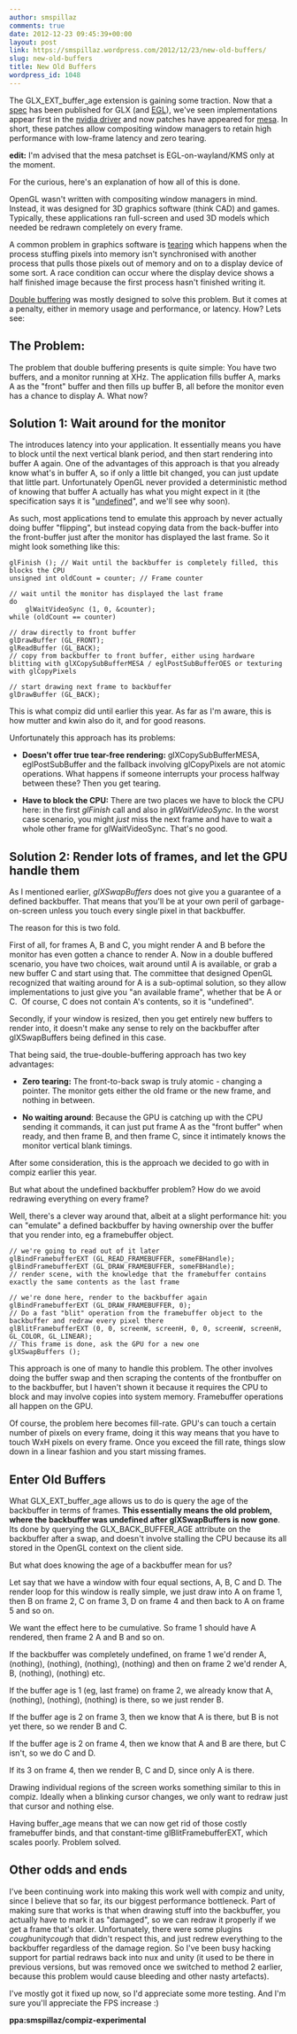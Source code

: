 ```yaml
---
author: smspillaz
comments: true
date: 2012-12-23 09:45:39+00:00
layout: post
link: https://smspillaz.wordpress.com/2012/12/23/new-old-buffers/
slug: new-old-buffers
title: New Old Buffers
wordpress_id: 1048
---
```


The GLX_EXT_buffer_age extension is gaining some traction. Now that a [spec](https://github.com/rib/gl-extensions/blob/master/GLX_EXT_buffer_age.txt) has been published for GLX (and [EGL](https://github.com/rib/gl-extensions/blob/master/EGL_EXT_buffer_age.txt)), we've seen implementations appear first in the [nvidia driver](http://www.nvidia.com/object/linux-display-amd64-313.09-driver.html) and now patches have appeared for [mesa](http://lists.freedesktop.org/archives/mesa-dev/2012-December/031601.html). In short, these patches allow compositing window managers to retain high performance with low-frame latency and zero tearing.

**edit:** I'm advised that the mesa patchset is EGL-on-wayland/KMS only at the moment.

For the curious, here's an explanation of how all of this is done.

OpenGL wasn't written with compositing window managers in mind. Instead, it was designed for 3D graphics software (think CAD) and games. Typically, these applications ran full-screen and used 3D models which needed be redrawn completely on every frame.

A common problem in graphics software is [tearing](http://en.wikipedia.org/wiki/Screen_tearing) which happens when the process stuffing pixels into memory isn't synchronised with another process that pulls those pixels out of memory and on to a display device of some sort. A race condition can occur where the display device shows a half finished image because the first process hasn't finished writing it.

[Double buffering](http://en.wikipedia.org/wiki/Multiple_buffering#Double_buffering_in_computer_graphics) was mostly designed to solve this problem. But it comes at a penalty, either in memory usage and performance, or latency. How? Lets see:


## The Problem:


The problem that double buffering presents is quite simple: You have two buffers, and a monitor running at XHz. The application fills buffer A, marks A as the "front" buffer and then fills up buffer B, all before the monitor even has a chance to display A. What now?


## Solution 1: Wait around for the monitor


The introduces latency into your application. It essentially means you have to block until the next vertical blank period, and then start rendering into buffer A again. One of the advantages of this approach is that you already know what's in buffer A, so if only a little bit changed, you can just update that little part. Unfortunately OpenGL never provided a deterministic method of knowing that buffer A actually has what you might expect in it (the specification says it is "[undefined](http://publib.boulder.ibm.com/infocenter/pseries/v5r3/index.jsp?topic=/com.ibm.aix.opengl/doc/openglrf/glXSwapBuffers.htm)", and we'll see why soon).

As such, most applications tend to emulate this approach by never actually doing buffer "flipping", but instead copying data from the back-buffer into the front-buffer just after the monitor has displayed the last frame. So it might look something like this:

    
    glFinish (); // Wait until the backbuffer is completely filled, this blocks the CPU
    unsigned int oldCount = counter; // Frame counter
    
    // wait until the monitor has displayed the last frame
    do
        glWaitVideoSync (1, 0, &counter);
    while (oldCount == counter)
    
    // draw directly to front buffer
    glDrawBuffer (GL_FRONT);
    glReadBuffer (GL_BACK);
    // copy from backbuffer to front buffer, either using hardware blitting with glXCopySubBufferMESA / eglPostSubBufferOES or texturing with glCopyPixels
    
    // start drawing next frame to backbuffer
    glDrawBuffer (GL_BACK);


This is what compiz did until earlier this year. As far as I'm aware, this is how mutter and kwin also do it, and for good reasons.

Unfortunately this approach has its problems:



	
  * **Doesn't offer true tear-free rendering:** glXCopySubBufferMESA, eglPostSubBuffer and the fallback involving glCopyPixels are not atomic operations. What happens if someone interrupts your process halfway between these? Then you get tearing.


	
  * **Have to block the CPU:** There are two places we have to block the CPU here: in the first _glFinish_ call and also in _glWaitVideoSync_. In the worst case scenario, you might _just_ miss the next frame and have to wait a whole other frame for glWaitVideoSync. That's no good.




## Solution 2: Render lots of frames, and let the GPU handle them


As I mentioned earlier, _glXSwapBuffers_ does not give you a guarantee of a defined backbuffer. That means that you'll be at your own peril of garbage-on-screen unless you touch every single pixel in that backbuffer.

The reason for this is two fold.

First of all, for frames A, B and C, you might render A and B before the monitor has even gotten a chance to render A. Now in a double buffered scenario, you have two choices, wait around until A is available, or grab a new buffer C and start using that. The committee that designed OpenGL recognized that waiting around for A is a sub-optimal solution, so they allow implementations to just give you "an available frame", whether that be A or C.  Of course, C does not contain A's contents, so it is "undefined".

Secondly, if your window is resized, then you get entirely new buffers to render into, it doesn't make any sense to rely on the backbuffer after glXSwapBuffers being defined in this case.

That being said, the true-double-buffering approach has two key advantages:



	
  * **Zero tearing:** The front-to-back swap is truly atomic - changing a pointer. The monitor gets either the old frame or the new frame, and nothing in between.

	
  * **No waiting around**: Because the GPU is catching up with the CPU sending it commands, it can just put frame A as the "front buffer" when ready, and then frame B, and then frame C, since it intimately knows the monitor vertical blank timings.


After some consideration, this is the approach we decided to go with in compiz earlier this year.

But what about the undefined backbuffer problem? How do we avoid redrawing everything on every frame?

Well, there's a clever way around that, albeit at a slight performance hit: you can "emulate" a defined backbuffer by having ownership over the buffer that you render into, eg a framebuffer object.

    
    // we're going to read out of it later
    glBindFramebufferEXT (GL_READ_FRAMEBUFFER, someFBHandle);
    glBindFramebufferEXT (GL_DRAW_FRAMEBUFFER, someFBHandle);
    // render scene, with the knowledge that the framebuffer contains exactly the same contents as the last frame
    
    // we're done here, render to the backbuffer again
    glBindFramebufferEXT (GL_DRAW_FRAMEBUFFER, 0);
    // Do a fast "blit" operation from the framebuffer object to the backbuffer and redraw every pixel there
    glBlitFramebufferEXT (0, 0, screenW, screenH, 0, 0, screenW, screenH, GL_COLOR, GL_LINEAR);
    // This frame is done, ask the GPU for a new one
    glXSwapBuffers ();


This approach is one of many to handle this problem. The other involves doing the buffer swap and then scraping the contents of the frontbuffer on to the backbuffer, but I haven't shown it because it requires the CPU to block and may involve copies into system memory. Framebuffer operations all happen on the GPU.

Of course, the problem here becomes fill-rate. GPU's can touch a certain number of pixels on every frame, doing it this way means that you have to touch WxH pixels on every frame. Once you exceed the fill rate, things slow down in a linear fashion and you start missing frames.


## Enter Old Buffers


What GLX_EXT_buffer_age allows us to do is query the age of the backbuffer in terms of frames. **This essentially means the old problem, where the backbuffer was undefined after glXSwapBuffers is now gone**. Its done by querying the GLX_BACK_BUFFER_AGE attribute on the backbuffer after a swap, and doesn't involve stalling the CPU because its all stored in the OpenGL context on the client side.

But what does knowing the age of a backbuffer mean for us?

Let say that we have a window with four equal sections, A, B, C and D. The render loop for this window is really simple, we just draw into A on frame 1, then B on frame 2, C on frame 3, D on frame 4 and then back to A on frame 5 and so on.

We want the effect here to be cumulative. So frame 1 should have A rendered, then frame 2 A and B and so on.

If the backbuffer was completely undefined, on frame 1 we'd render A, (nothing), (nothing), (nothing), (nothing) and then on frame 2 we'd render A, B, (nothing), (nothing) etc.

If the buffer age is 1 (eg, last frame) on frame 2, we already know that A, (nothing), (nothing), (nothing) is there, so we just render B.

If the buffer age is 2 on frame 3, then we know that A is there, but B is not yet there, so we render B and C.

If the buffer age is 2 on frame 4, then we know that A and B are there, but C isn't, so we do C and D.

If its 3 on frame 4, then we render B, C and D, since only A is there.

Drawing individual regions of the screen works something similar to this in compiz. Ideally when a blinking cursor changes, we only want to redraw just that cursor and nothing else.

Having buffer_age means that we can now get rid of those costly framebuffer binds, and that constant-time glBlitFramebufferEXT, which scales poorly. Problem solved.


## Other odds and ends


I've been continuing work into making this work well with compiz and unity, since I believe that so far, its our biggest performance bottleneck. Part of making sure that works is that when drawing stuff into the backbuffer, you actually have to mark it as "damaged", so we can redraw it properly if we get a frame that's older. Unfortunately, there were some plugins *cough*unity*cough* that didn't respect this, and just redrew everything to the backbuffer regardless of the damage region. So I've been busy hacking support for partial redraws back into nux and unity (it used to be there in previous versions, but was removed once we switched to method 2 earlier, because this problem would cause bleeding and other nasty artefacts).

I've mostly got it fixed up now, so I'd appreciate some more testing. And I'm sure you'll appreciate the FPS increase :)

**ppa:smspillaz/compiz-experimental**
